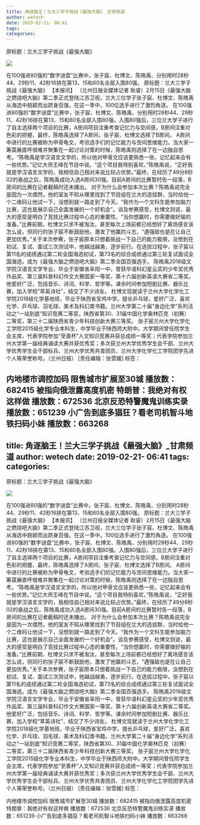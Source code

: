 ```yaml
---
title: 角逐脑王！兰大三学子挑战《最强大脑》_甘肃频道
author: wetech
date: 2019-02-21- 06:41
tags: 
categories: 
---
```

原标题：兰大三学子挑战《最强大脑》
<!-- more -->
                
<img align="center" border="0" src="http://p2.ifengimg.com/a/2016/0810/204c433878d5cf9size1_w16_h16.png" />
                
            
在100强进80强的“数字谜盘”比赛中，张子宸、杜博文、陈皓禹、分别用时28秒44、29秒11、42秒16排在第13、15和60名全部入围80强。
原标题：兰大三学子挑战《最强大脑》
【本报讯】 （兰州日报全媒体记者 耿睿）2月15日《最强大脑之燃烧吧大脑》第二季正式登陆江苏卫视，兰大三位学子张子宸、杜博文、陈皓禹从海选中脱颖而出跻身百强，在这一季中，100位选手进行了激烈角逐。
在100强进80强的“数字谜盘”比赛中，张子宸、杜博文、陈皓禹、分别用时28秒44、29秒11、42秒16排在第13、15和60名全部入围80强。入围80强后，三位兰大学子进行了自主选择两个项目的比赛，A房间项目注重考查记忆力与空间感，B房间注重对色彩的把握，最终，陈皓禹选择了A房间，张子宸、杜博文选择了B房间。
A房间中进行的比赛被称为甲骨龟文，考验选手们的记忆能力与空间思维能力。当大家一筹莫展直呼很难并聚集在一起讨论对策的时候，陈皓禹则选择了在一边独自思考。“陈皓禹是学汉语言文学的，所以他对甲骨文应该更熟悉一些，记忆起来会有一些优势。”记忆大师王峰在节目中说。“这个项目我特别喜欢，”陈皓禹说，“正好我就是学汉语言文学的，我相信自己相对来说比较占优势。”最终，在经历了49分8秒02的奋战之后，陈皓禹成功入选A房间30强。目前A房间的比赛暂时告一段落，B房间的比赛在记者截稿时还未播出。
对于为什么会参加本次比赛？陈皓禹说完全是因为一次偶然。他的室友不知从哪里找到了节目组在兰大的选拔群，当时给他一个二维码让他试一下，没想到就一路走到了今天。“我作为一个文科生能参加脑力比赛，这也是展示自己全面发展的一个好机会”。谈及参赛感受，杜博文则说，最大的感受是明白了竞技比赛过程中心态的重要性，“当你想赢时，你需要做好输的准备。”比赛前期，杜博文只求不被淘汰，甚至每次上场前都已经想好了离场感言该怎么说，但同行的张子宸不断鼓励他，激发了他赢的斗志，“遇强敌也是在让自己更加优秀。”关于本次参赛，张子宸原本只想着挑战一下自己的能力极限，没想到在初试、复试、面试三次测试中，他越战越勇，逐步前行。在选拔过程中，张子宸以第11名的成绩通过第二轮全国海选初试，第73名的综合成绩通过第三轮复试面试全国海选，成为《最强大脑之燃烧吧大脑》第二季全国百强选手。
陈皓禹2018级文学院汉语言文学专业，毕业于安徽省阜阳一中，曾获华语科幻星云奖的少年奖优秀作品奖、第三届科普科幻作文大赛国家一等奖、第十六届创新英语大赛省二等奖。他爱好广泛，包括音乐、诗词、科学、哲学等。课余时间参加短剧比赛、器乐比赛，加入学校“萃英诗社”，结交了不少诗友。
杜博文现就读于兰州大学化学化工学院2018级化学基地班，毕业于陕西省宝鸡中学。擅长乒乓球，爱好广泛，喜欢化学、乒乓球、羽毛球、美术及科幻类书籍。兰州大学第二十届“身边化学”系列活动之“一站到底”知识竞赛二等奖，陕西省第30、31届中国化学奥林匹克（初赛）二等奖，第三十二届陕西省青少年科技创新大赛三等奖。
张子宸兰州大学化学化工学院2015级化学专业本科生，中学毕业于陕西师大附中。大学期间曾任院学生会主席，代表学院参加“至善杯”人文知识竞赛并获总成绩一等奖；代表学院参加兰州大学第一届经典诵读大赛并获优秀奖；多次获兰州大学优秀学生会干部、兰州大学优秀学生会干部标兵、兰州大学优秀共青团员、兰州大学化学化工学院团学先进个人等荣誉称号。（兰州日报）
[责任编辑：张雪媛]
标签：
 
             
内地楼市调控加码 限售城市扩展至30城
播放数：682415
被指向俄泄露高度机密 特朗普：我绝对有权这样做
播放数：672536
北京反恐特警魔鬼训练实录
播放数：651239
小广告到底多猖狂？看老司机智斗地铁扫码小妹
播放数：663268
---
title: 角逐脑王！兰大三学子挑战《最强大脑》_甘肃频道
author: wetech
date: 2019-02-21- 06:41
tags: 
categories: 
---
原标题：兰大三学子挑战《最强大脑》
<!-- more -->
                
<img align="center" border="0" src="http://p2.ifengimg.com/a/2016/0810/204c433878d5cf9size1_w16_h16.png" />
                
            
在100强进80强的“数字谜盘”比赛中，张子宸、杜博文、陈皓禹、分别用时28秒44、29秒11、42秒16排在第13、15和60名全部入围80强。
原标题：兰大三学子挑战《最强大脑》
【本报讯】 （兰州日报全媒体记者 耿睿）2月15日《最强大脑之燃烧吧大脑》第二季正式登陆江苏卫视，兰大三位学子张子宸、杜博文、陈皓禹从海选中脱颖而出跻身百强，在这一季中，100位选手进行了激烈角逐。
在100强进80强的“数字谜盘”比赛中，张子宸、杜博文、陈皓禹、分别用时28秒44、29秒11、42秒16排在第13、15和60名全部入围80强。入围80强后，三位兰大学子进行了自主选择两个项目的比赛，A房间项目注重考查记忆力与空间感，B房间注重对色彩的把握，最终，陈皓禹选择了A房间，张子宸、杜博文选择了B房间。
A房间中进行的比赛被称为甲骨龟文，考验选手们的记忆能力与空间思维能力。当大家一筹莫展直呼很难并聚集在一起讨论对策的时候，陈皓禹则选择了在一边独自思考。“陈皓禹是学汉语言文学的，所以他对甲骨文应该更熟悉一些，记忆起来会有一些优势。”记忆大师王峰在节目中说。“这个项目我特别喜欢，”陈皓禹说，“正好我就是学汉语言文学的，我相信自己相对来说比较占优势。”最终，在经历了49分8秒02的奋战之后，陈皓禹成功入选A房间30强。目前A房间的比赛暂时告一段落，B房间的比赛在记者截稿时还未播出。
对于为什么会参加本次比赛？陈皓禹说完全是因为一次偶然。他的室友不知从哪里找到了节目组在兰大的选拔群，当时给他一个二维码让他试一下，没想到就一路走到了今天。“我作为一个文科生能参加脑力比赛，这也是展示自己全面发展的一个好机会”。谈及参赛感受，杜博文则说，最大的感受是明白了竞技比赛过程中心态的重要性，“当你想赢时，你需要做好输的准备。”比赛前期，杜博文只求不被淘汰，甚至每次上场前都已经想好了离场感言该怎么说，但同行的张子宸不断鼓励他，激发了他赢的斗志，“遇强敌也是在让自己更加优秀。”关于本次参赛，张子宸原本只想着挑战一下自己的能力极限，没想到在初试、复试、面试三次测试中，他越战越勇，逐步前行。在选拔过程中，张子宸以第11名的成绩通过第二轮全国海选初试，第73名的综合成绩通过第三轮复试面试全国海选，成为《最强大脑之燃烧吧大脑》第二季全国百强选手。
陈皓禹2018级文学院汉语言文学专业，毕业于安徽省阜阳一中，曾获华语科幻星云奖的少年奖优秀作品奖、第三届科普科幻作文大赛国家一等奖、第十六届创新英语大赛省二等奖。他爱好广泛，包括音乐、诗词、科学、哲学等。课余时间参加短剧比赛、器乐比赛，加入学校“萃英诗社”，结交了不少诗友。
杜博文现就读于兰州大学化学化工学院2018级化学基地班，毕业于陕西省宝鸡中学。擅长乒乓球，爱好广泛，喜欢化学、乒乓球、羽毛球、美术及科幻类书籍。兰州大学第二十届“身边化学”系列活动之“一站到底”知识竞赛二等奖，陕西省第30、31届中国化学奥林匹克（初赛）二等奖，第三十二届陕西省青少年科技创新大赛三等奖。
张子宸兰州大学化学化工学院2015级化学专业本科生，中学毕业于陕西师大附中。大学期间曾任院学生会主席，代表学院参加“至善杯”人文知识竞赛并获总成绩一等奖；代表学院参加兰州大学第一届经典诵读大赛并获优秀奖；多次获兰州大学优秀学生会干部、兰州大学优秀学生会干部标兵、兰州大学优秀共青团员、兰州大学化学化工学院团学先进个人等荣誉称号。（兰州日报）
[责任编辑：张雪媛]
标签：
 
             
内地楼市调控加码 限售城市扩展至30城
播放数：682415
被指向俄泄露高度机密 特朗普：我绝对有权这样做
播放数：672536
北京反恐特警魔鬼训练实录
播放数：651239
小广告到底多猖狂？看老司机智斗地铁扫码小妹
播放数：663268
